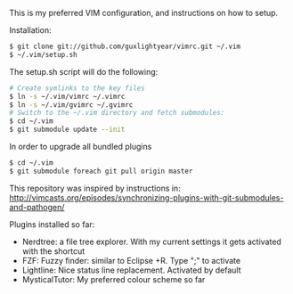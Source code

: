 This is my preferred VIM configuration, and instructions on how to setup.

Installation:

```sh
$ git clone git://github.com/guxlightyear/vimrc.git ~/.vim
$ ~/.vim/setup.sh
```

The setup.sh script will do the following:
```sh
# Create symlinks to the key files
$ ln -s ~/.vim/vimrc ~/.vimrc
$ ln -s ~/.vim/gvimrc ~/.gvimrc
# Switch to the ~/.vim directory and fetch submodules:
$ cd ~/.vim
$ git submodule update --init
```
In order to upgrade all bundled plugins
```sh
$ cd ~/.vim
$ git submodule foreach git pull origin master
```



This repository was inspired by instructions in:
http://vimcasts.org/episodes/synchronizing-plugins-with-git-submodules-and-pathogen/


Plugins installed so far:

* Nerdtree: a file tree explorer. With my current settings it gets activated with the shortcut <F2>
* FZF: Fuzzy finder: similar to Eclipse <ctrl>+R. Type ";" to activate
* Lightline: Nice status line replacement. Activated by default
* MysticalTutor: My preferred colour scheme so far

